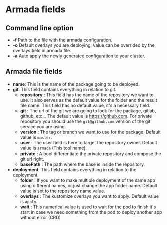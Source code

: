 # Armada fields

## Command line option

- **-f** Path to the file with the armada configuration.
- **-o** Default overlays you are deploying, value can be overrided by the overlays field in armada file.
- **-a** Auto apply the newly generated configuration to your cluster.

## Armada file fields

- **name**: This is the name of the package going to be deployed.
- **git**: This field contains everything in relation to git.
    - **repository** : This field has the name of the repository we want to use. It also serves as the default value for the folder and the result file name. This field has no default value, it's a necessary field.
    - **git** : The url of the git we are going to look for the package, gitlab, github, etc... The default value is https://github.com. For private repository you should use the `git@github.com` version of the git service you are using.
    - **version** : The tag or branch we want to use for the package. Default value is `master`.
    - **user** : The user field is here to target the repository owner. Default value is `armada` (This tool name).
    - **private** : A bool differentiate the private repository and compose the git url right.
    - **basePath** : The path where the base is inside the repository.
- **deployment**: This field contains everything in relation to the deployment.
    - **folder** : If you want to make multiple deployment of the same app using different names, or just change the app folder name. Default value is set to the repository name value.
    - **overlays** : The kustomize overlays you want to apply. Default value is `apply`.
    - **wait** : This numerical value is used to wait for the pod to finish it's start in case we need something from the pod to deploy another app without error (CRD)